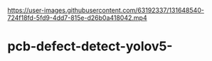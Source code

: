 

https://user-images.githubusercontent.com/63192337/131648540-724f18fd-5fd9-4dd7-815e-d26b0a418042.mp4

# pcb-defect-detect-yolov5-
